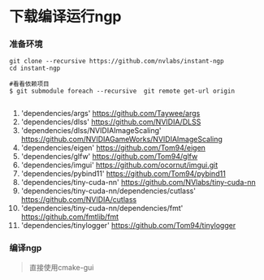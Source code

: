 # 下载编译运行ngp

### 准备环境
```
git clone --recursive https://github.com/nvlabs/instant-ngp
cd instant-ngp

#看看依赖项目
$ git submodule foreach --recursive  git remote get-url origin


```

1. 'dependencies/args' https://github.com/Taywee/args
1. 'dependencies/dlss' https://github.com/NVIDIA/DLSS
1. 'dependencies/dlss/NVIDIAImageScaling' https://github.com/NVIDIAGameWorks/NVIDIAImageScaling
1. 'dependencies/eigen' https://github.com/Tom94/eigen
1. 'dependencies/glfw' https://github.com/Tom94/glfw
1. 'dependencies/imgui' https://github.com/ocornut/imgui.git
1. 'dependencies/pybind11' https://github.com/Tom94/pybind11
1. 'dependencies/tiny-cuda-nn' https://github.com/NVlabs/tiny-cuda-nn 
1. 'dependencies/tiny-cuda-nn/dependencies/cutlass' https://github.com/NVIDIA/cutlass 
1. 'dependencies/tiny-cuda-nn/dependencies/fmt' https://github.com/fmtlib/fmt 
1. 'dependencies/tinylogger' https://github.com/Tom94/tinylogger

### 编译ngp
>直接使用cmake-gui